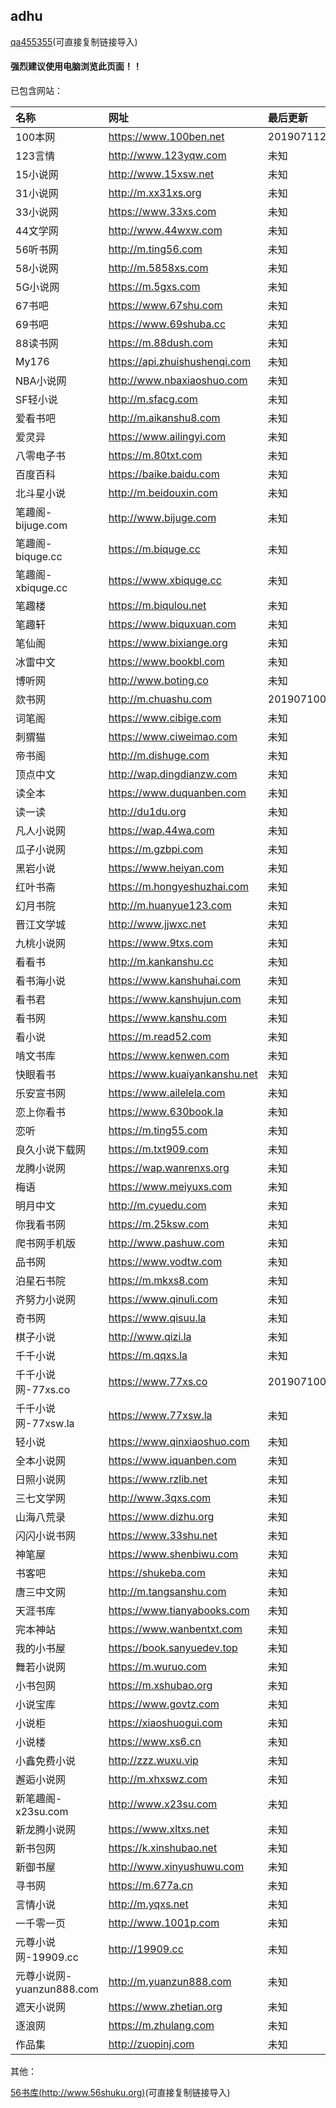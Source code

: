 ## adhu

[qa455355](https://raw.githubusercontent.com/adhu2018/001/master/qa455355.txt)(可直接复制链接导入)

#### 强烈建议使用电脑浏览此页面！！

已包含网站：  

|名称|网址|最后更新|
|:-|:-|:-|
|100本网|https://www.100ben.net|201907112000|
|123言情|http://www.123yqw.com|未知|
|15小说网|http://www.15xsw.net|未知|
|31小说网|http://m.xx31xs.org|未知|
|33小说网|https://www.33xs.com|未知|
|44文学网|http://www.44wxw.com|未知|
|56听书网|http://m.ting56.com|未知|
|58小说网|http://m.5858xs.com|未知|
|5G小说网|https://m.5gxs.com|未知|
|67书吧|https://www.67shu.com|未知|
|69书吧|https://www.69shuba.cc|未知|
|88读书网|https://m.88dush.com|未知|
|My176|https://api.zhuishushenqi.com|未知|
|NBA小说网|http://www.nbaxiaoshuo.com|未知|
|SF轻小说|http://m.sfacg.com|未知|
|爱看书吧|http://m.aikanshu8.com|未知|
|爱灵异|https://www.ailingyi.com|未知|
|八零电子书|https://m.80txt.com|未知|
|百度百科|https://baike.baidu.com|未知|
|北斗星小说|http://m.beidouxin.com|未知|
|笔趣阁-bijuge.com|http://www.bijuge.com|未知|
|笔趣阁-biquge.cc|https://m.biquge.cc|未知|
|笔趣阁-xbiquge.cc|https://www.xbiquge.cc|未知|
|笔趣楼|https://m.biqulou.net|未知|
|笔趣轩|https://www.biquxuan.com|未知|
|笔仙阁|https://www.bixiange.org|未知|
|冰雷中文|https://www.bookbl.com|未知|
|博听网|http://www.boting.co|未知|
|欻书网|http://m.chuashu.com|201907100600|
|词笔阁|https://www.cibige.com|未知|
|刺猬猫|https://www.ciweimao.com|未知|
|帝书阁|http://m.dishuge.com|未知|
|顶点中文|http://wap.dingdianzw.com|未知|
|读全本|https://www.duquanben.com|未知|
|读一读|http://du1du.org|未知|
|凡人小说网|https://wap.44wa.com|未知|
|瓜子小说网|https://m.gzbpi.com|未知|
|黑岩小说|https://www.heiyan.com|未知|
|红叶书斋|https://m.hongyeshuzhai.com|未知|
|幻月书院|http://m.huanyue123.com|未知|
|晋江文学城|http://www.jjwxc.net|未知|
|九桃小说网|https://www.9txs.com|未知|
|看看书|http://m.kankanshu.cc|未知|
|看书海小说|https://www.kanshuhai.com|未知|
|看书君|https://www.kanshujun.com|未知|
|看书网|https://www.kanshu.com|未知|
|看小说|https://m.read52.com|未知|
|啃文书库|https://www.kenwen.com|未知|
|快眼看书|https://www.kuaiyankanshu.net|未知|
|乐安宣书网|https://www.ailelela.com|未知|
|恋上你看书|https://www.630book.la|未知|
|恋听|https://m.ting55.com|未知|
|良久小说下载网|https://m.txt909.com|未知|
|龙腾小说网|https://wap.wanrenxs.org|未知|
|梅语|https://www.meiyuxs.com|未知|
|明月中文|http://m.cyuedu.com|未知|
|你我看书网|https://m.25ksw.com|未知|
|爬书网手机版|http://www.pashuw.com|未知|
|品书网|https://www.vodtw.com|未知|
|泊星石书院|https://m.mkxs8.com|未知|
|齐努力小说网|https://www.qinuli.com|未知|
|奇书网|https://www.qisuu.la|未知|
|棋子小说|http://www.qizi.la|未知|
|千千小说|https://m.qqxs.la|未知|
|千千小说网-77xs.co|https://www.77xs.co|201907100600|
|千千小说网-77xsw.la|https://www.77xsw.la|未知|
|轻小说|https://www.qinxiaoshuo.com|未知|
|全本小说网|https://www.iquanben.com|未知|
|日照小说网|https://www.rzlib.net|未知|
|三七文学网|http://www.3qxs.com|未知|
|山海八荒录|https://www.dizhu.org|未知|
|闪闪小说书网|https://www.33shu.net|未知|
|神笔屋|https://www.shenbiwu.com|未知|
|书客吧|https://shukeba.com|未知|
|唐三中文网|http://m.tangsanshu.com|未知|
|天涯书库|https://www.tianyabooks.com|未知|
|完本神站|https://www.wanbentxt.com|未知|
|我的小书屋|https://book.sanyuedev.top|未知|
|舞若小说网|https://m.wuruo.com|未知|
|小书包网|https://m.xshubao.org|未知|
|小说宝库|https://www.govtz.com|未知|
|小说柜|https://xiaoshuogui.com|未知|
|小说楼|https://www.xs6.cn|未知|
|小鑫免费小说|http://zzz.wuxu.vip|未知|
|邂逅小说网|http://m.xhxswz.com|未知|
|新笔趣阁-x23su.com|http://www.x23su.com|未知|
|新龙腾小说网|https://www.xltxs.net|未知|
|新书包网|https://k.xinshubao.net|未知|
|新御书屋|http://www.xinyushuwu.com|未知|
|寻书网|https://m.677a.cn|未知|
|言情小说|http://m.yqxs.net|未知|
|一千零一页|http://www.1001p.com|未知|
|元尊小说网-19909.cc|http://19909.cc|未知|
|元尊小说网-yuanzun888.com|http://m.yuanzun888.com|未知|
|遮天小说网|https://www.zhetian.org|未知|
|逐浪网|https://m.zhulang.com|未知|
|作品集|http://zuopinj.com|未知|  

其他：  

[56书库(http://www.56shuku.org)](https://github.com/adhu2018/001/raw/master/www_56shuku_org.txt)(可直接复制链接导入)